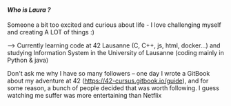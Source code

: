 #### _Who is Laura ?_

Someone a bit too excited and curious about life - I love challenging myself and creating A LOT of things :)

--> Currently learning code at 42 Lausanne (C, C++, js, html, docker...) and studying Information System in the University of Lausanne (coding mainly in Python & java)

Don't ask me why I have so many followers – one day I wrote a GitBook about my adventure at 42 (https://42-cursus.gitbook.io/guide), and for some reason, a bunch of people decided that was worth following. I guess watching me suffer was more entertaining than Netflix 
